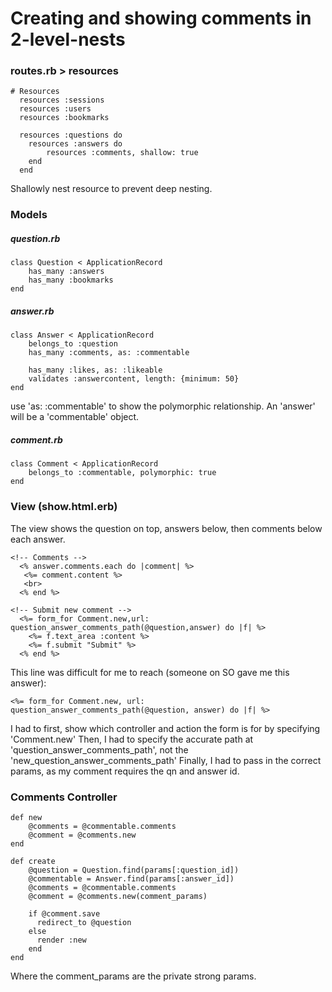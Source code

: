 # Creating and showing comments in 2-level-nests

### routes.rb > resources

```
# Resources
  resources :sessions
  resources :users
  resources :bookmarks

  resources :questions do
    resources :answers do
        resources :comments, shallow: true 
    end
  end
```

Shallowly nest resource to prevent deep nesting.

### Models

##### question.rb

```
class Question < ApplicationRecord    
    has_many :answers
    has_many :bookmarks
end
```

##### answer.rb

```
class Answer < ApplicationRecord
    belongs_to :question
    has_many :comments, as: :commentable

    has_many :likes, as: :likeable
    validates :answercontent, length: {minimum: 50}
end
```

use 'as: :commentable' to show the polymorphic relationship. An 'answer' will be a 'commentable' object.

##### comment.rb

```
class Comment < ApplicationRecord
    belongs_to :commentable, polymorphic: true
end
```

### View (show.html.erb)

The view shows the question on top, answers below, then comments below each answer.

```
<!-- Comments -->
  <% answer.comments.each do |comment| %>
   <%= comment.content %>
   <br>
  <% end %>
                            
<!-- Submit new comment -->
  <%= form_for Comment.new,url: question_answer_comments_path(@question,answer) do |f| %>
    <%= f.text_area :content %>
    <%= f.submit "Submit" %>
  <% end %>
```

This line was difficult for me to reach (someone on SO gave me this answer):
```
<%= form_for Comment.new, url: question_answer_comments_path(@question, answer) do |f| %>
```
I had to first, show which controller and action the form is for by specifying 'Comment.new'
Then, I had to specify the accurate path at 'question_answer_comments_path', not the 'new_question_answer_comments_path'
Finally, I had to pass in the correct params, as my comment requires the qn and answer id.

### Comments Controller

```
def new
    @comments = @commentable.comments
    @comment = @comments.new
end
  
def create
    @question = Question.find(params[:question_id])
    @commentable = Answer.find(params[:answer_id])
    @comments = @commentable.comments
    @comment = @comments.new(comment_params)
    
    if @comment.save
      redirect_to @question
    else
      render :new
    end
end
```

Where the comment_params are the private strong params.

